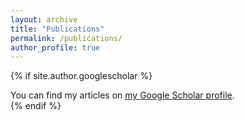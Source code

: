 ```yaml
---
layout: archive
title: "Publications"
permalink: /publications/
author_profile: true
---
```


{% if site.author.googlescholar %}
  <div class="wordwrap">You can find my articles on <a href="{{site.author.googlescholar}}">my Google Scholar profile</a>.</div>
{% endif %}


<!-- {% include base_path %}

{% for post in site.publications reversed %}
  {% include archive-single.html %}
{% endfor %} -->
